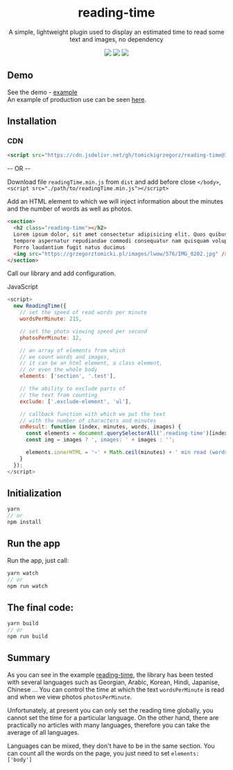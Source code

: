 <h1 align="center">reading-time</h1>

<p align="center">
  A simple, lightweight plugin used to display an estimated time to read some text and images, no dependency
</p>

<p align="center">
  <img src="https://img.shields.io/github/package-json/v/tomickigrzegorz/reading-time?style=for-the-badge">
  <img src="https://img.shields.io/github/size/tomickigrzegorz/reading-time/docs/readingTime.min.js?style=for-the-badge">
  <a href="LICENSE">
    <img src="https://img.shields.io/github/license/tomickigrzegorz/reading-time?style=for-the-badge">
  </a>
</p>

## Demo

See the demo - [example](https://tomickigrzegorz.github.io/reading-time/)  
An example of production use can be seen [here](https://grzegorztomicki.pl/rzym-w-majowy-weekend.html).

## Installation

### CDN

```html
<script src="https://cdn.jsdelivr.net/gh/tomickigrzegorz/reading-time@1.0.4/dist/readingTime.min.js"></script>
```

-- OR --

Download file `readingTime.min.js` from `dist` and add before close `</body>`, `<script src="./path/to/readingTime.min.js"></script>`

Add an HTML element to which we will inject information about the minutes and the number of words as well as photos.

```html
<section>
  <h2 class="reading-time"></h2>
  Lorem ipsum dolor, sit amet consectetur adipisicing elit. Quos quibusdam qui
  tempore aspernatur repudiandae commodi consequatur nam quisquam voluptates.
  Porro laudantium fugit natus ducimus
  <img src="https://grzegorztomicki.pl/images/lwow/576/IMG_0202.jpg" />
</section>
```

Call our library and add configuration.

JavaScript

```js
<script>
  new ReadingTime({
    // set the speed of read words per minute
    wordsPerMinute: 215,

    // set the photo viewing speed per second
    photosPerMinute: 12,

    // an array of elements from which
    // we count words and images,
    // it can be an html element, a class element,
    // or even the whole body
    elements: ['section', '.test'],

    // the ability to exclude parts of
    // the text from counting
    exclude: ['.exclude-element', 'ul'],

    // callback function with which we put the text
    // with the number of characters and minutes
    onResult: function (index, minutes, words, images) {
      const elements = document.querySelectorAll('.reading-time')[index];
      const img = images ? ', images: ' + images : '';

      elements.innerHTML = '~' + Math.ceil(minutes) + ' min read (words: ' + words + img + ')';
    }
  });
</script>
```

## Initialization

```js
yarn
// or
npm install
```

## Run the app

Run the app, just call:

```js
yarn watch
// or
npm run watch
```

## The final code:

```js
yarn build
// or
npm run build
```

## Summary

As you can see in the example [reading-time](https://tomickigrzegorz.github.io/reading-time/), the library has been tested with several languages such as Georgian, Arabic, Korean, Hindi, Japanise, Chinese ...
You can control the time at which the text `wordsPerMinute` is read and when we view photos `photosPerMinute`.

Unfortunately, at present you can only set the reading time globally, you cannot set the time for a particular language. On the other hand, there are practically no articles with many languages, therefore you can take the average of all languages.

Languages can be mixed, they don't have to be in the same section. You can count all the words on the page, you just need to set `elements: ['body']`
